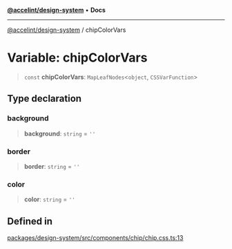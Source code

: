 [**@accelint/design-system**](../README.md) • **Docs**

***

[@accelint/design-system](../README.md) / chipColorVars

# Variable: chipColorVars

> `const` **chipColorVars**: `MapLeafNodes`\<`object`, `CSSVarFunction`\>

## Type declaration

### background

> **background**: `string` = `''`

### border

> **border**: `string` = `''`

### color

> **color**: `string` = `''`

## Defined in

[packages/design-system/src/components/chip/chip.css.ts:13](https://github.com/gohypergiant/standard-toolkit/blob/258694cea8ed8bbd956b3cf5da47c2c9debcf127/packages/design-system/src/components/chip/chip.css.ts#L13)
